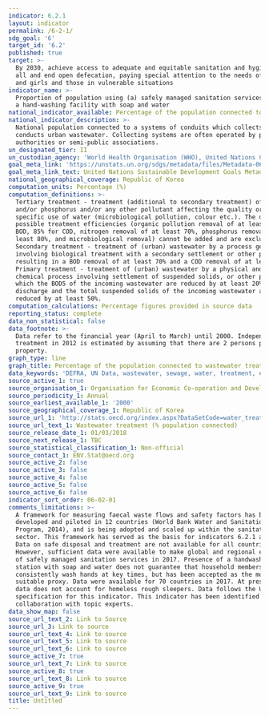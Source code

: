 ```yaml
---
indicator: 6.2.1
layout: indicator
permalink: /6-2-1/
sdg_goal: '6'
target_id: '6.2'
published: true
target: >-
  By 2030, achieve access to adequate and equitable sanitation and hygiene for
  all and end open defecation, paying special attention to the needs of women
  and girls and those in vulnerable situations
indicator_name: >-
  Proportion of population using (a) safely managed sanitation services and (b)
  a hand-washing facility with soap and water
national_indicator_available: Percentage of the population connected to wastewater treatment
national_indicator_description: >-
  National population connected to a systems of conduits which collects and
  conducts urban wastewater. Collecting systems are often operated by public
  authorities or semi-public associations.
un_designated_tier: II
un_custodian_agency: 'World Health Organisation (WHO), United Nations Children''s Fund (UNICEFF)'
goal_meta_link: 'https://unstats.un.org/sdgs/metadata/files/Metadata-06-02-01.pdf'
goal_meta_link_text: United Nations Sustainable Development Goals Metadata (PDF 271 KB)
national_geographical_coverage: Republic of Korea
computation_units: Percentage (%)
computation_definitions: >-
  Tertiary treatment - treatment (additional to secondary treatment) of nitrogen
  and/or phosphorus and/or any other pollutant affecting the quality or a
  specific use of water (microbiological pollution, colour etc.). The different
  possible treatment efficiencies (organic pollution removal of at least 95% for
  BOD, 85% for COD, nitrogen removal of at least 70%, phosphorus removal of at
  least 80%, and microbiological removal) cannot be added and are exclusive.
  Secondary treatment - treatment of (urban) wastewater by a process generally
  involving biological treatment with a secondary settlement or other process,
  resulting in a BOD removal of at least 70% and a COD removal of at least 75%.
  Primary treatment - treatment of (urban) wastewater by a physical and/or
  chemical process involving settlement of suspended solids, or other process in
  which the BOD5 of the incoming wastewater are reduced by at least 20% before
  discharge and the total suspended solids of the incoming wastewater are
  reduced by at least 50%.
computation_calculations: Percentage figures provided in source data
reporting_status: complete
data_non_statistical: false
data_footnote: >-
  Data refer to the financial year (April to March) until 2000. Independent
  treatment in 2012 is estimated by assuming that there are 2 persons per
  property.
graph_type: line
graph_title: Percentage of the population connected to wastewater treatment
data_keywords: 'DEFRA, UN Data, wastewater, sewage, water, treatment, environment'
source_active_1: true
source_organisation_1: Organisation for Economic Co-operation and Development (OECD)
source_periodicity_1: Annual
source_earliest_available_1: '2000'
source_geographical_coverage_1: Republic of Korea
source_url_1: 'http://stats.oecd.org/index.aspx?DataSetCode=water_treat#'
source_url_text_1: Wastewater treatment (% population connected)
source_release_date_1: 01/03/2018
source_next_release_1: TBC
source_statistical_classification_1: Non-official
source_contact_1: ENV.Stat@oecd.org
source_active_2: false
source_active_3: false
source_active_4: false
source_active_5: false
source_active_6: false
indicator_sort_order: 06-02-01
comments_limitations: >-
  A framework for measuring faecal waste flows and safety factors has been
  developed and piloted in 12 countries (World Bank Water and Sanitation
  Program, 2014), and is being adopted and scaled up within the sanitation
  sector. This framework has served as the basis for indicators 6.2.1 and 6.3.1.
  Data on safe disposal and treatment are not available for all countries.
  However, sufficient data were available to make global and regional estimates
  of safely managed sanitation services in 2017. Presence of a handwashing
  station with soap and water does not guarantee that household members
  consistently wash hands at key times, but has been accepted as the most
  suitable proxy. Data were available for 70 countries in 2017. At present, UK
  data does not account for homeless rough sleepers. Data follows the UN
  specification for this indicator. This indicator has been identified in
  collaboration with topic experts.
data_show_map: false
source_url_text_2: Link to Source
source_url_3: Link to source
source_url_text_4: Link to source
source_url_text_5: Link to source
source_url_text_6: Link to source
source_active_7: true
source_url_text_7: Link to source
source_active_8: true
source_url_text_8: Link to source
source_active_9: true
source_url_text_9: Link to source
title: Untitled
---
```

